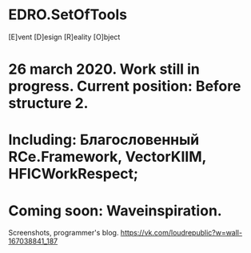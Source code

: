 # EDRO.SetOfTools

[E]vent
[D]esign
[R]eality
[O]bject

# 26 march 2020. Work still in progress. Current position: Before structure 2.

# Including: Благословенный RCe.Framework, VectorKIIM, HFICWorkRespect;

# Coming soon: Waveinspiration.

Screenshots, programmer's blog.
https://vk.com/loudrepublic?w=wall-167038841_187


